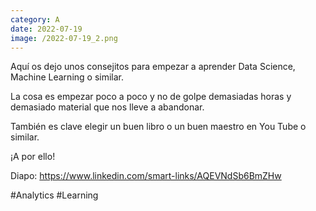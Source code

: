 ```yaml
--- 
category: A 
date: 2022-07-19 
image: /2022-07-19_2.png 
--- 
```


Aquí os dejo unos consejitos para empezar a aprender Data Science, Machine Learning o similar. 

La cosa es empezar poco a poco y no de golpe demasiadas horas y demasiado material que nos lleve a abandonar. 

También es clave elegir un buen libro o un buen maestro en You Tube o similar. 

¡A por ello!

Diapo: https://www.linkedin.com/smart-links/AQEVNdSb6BmZHw

#Analytics #Learning